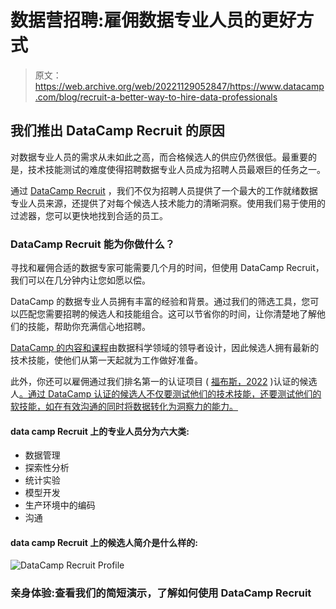 # 数据营招聘:雇佣数据专业人员的更好方式

> 原文：<https://web.archive.org/web/20221129052847/https://www.datacamp.com/blog/recruit-a-better-way-to-hire-data-professionals>

## 我们推出 DataCamp Recruit 的原因

对数据专业人员的需求从未如此之高，而合格候选人的供应仍然很低。最重要的是，技术技能测试的难度使得招聘数据专业人员成为招聘人员最艰巨的任务之一。

通过 [DataCamp Recruit](https://web.archive.org/web/20221212135841/https://www.datacamp.com/hire-data-professionals) ，我们不仅为招聘人员提供了一个最大的工作就绪数据专业人员来源，还提供了对每个候选人技术能力的清晰洞察。使用我们易于使用的过滤器，您可以更快地找到合适的员工。

### DataCamp Recruit 能为你做什么？

寻找和雇佣合适的数据专家可能需要几个月的时间，但使用 DataCamp Recruit，我们可以在几分钟内让您如愿以偿。

DataCamp 的数据专业人员拥有丰富的经验和背景。通过我们的筛选工具，您可以匹配您需要招聘的候选人和技能组合。这可以节省你的时间，让你清楚地了解他们的技能，帮助你充满信心地招聘。

[DataCamp 的内容和课程](https://web.archive.org/web/20221212135841/https://www.datacamp.com/courses-all)由数据科学领域的领导者设计，因此候选人拥有最新的技术技能，使他们从第一天起就为工作做好准备。

此外，你还可以雇佣通过我们排名第一的认证项目 ( [福布斯，2022](https://web.archive.org/web/20221212135841/https://www.forbes.com/advisor/business/best-data-analytics-certifications) )认证的候选人[。通过 DataCamp 认证的候选人不仅要测试他们的技术技能，还要测试他们的软技能，如在有效沟通的同时将数据转化为洞察力的能力。](https://web.archive.org/web/20221212135841/https://www.datacamp.com/certification)

#### **data camp Recruit 上的专业人员分为六大类:**

*   数据管理
*   探索性分析
*   统计实验
*   模型开发
*   生产环境中的编码
*   沟通

#### **data camp Recruit 上的候选人简介是什么样的:**

![DataCamp Recruit Profile](img/59ff6fc64e3227d6efee49e5487e7c94.png)

### **亲身体验:查看我们的简短演示，了解如何使用 DataCamp Recruit**
